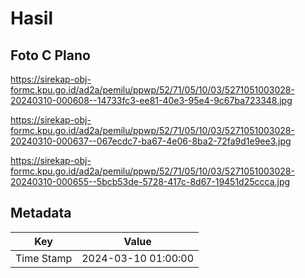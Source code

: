 # Hasil

## Foto C Plano

https://sirekap-obj-formc.kpu.go.id/ad2a/pemilu/ppwp/52/71/05/10/03/5271051003028-20240310-000608--14733fc3-ee81-40e3-95e4-9c67ba723348.jpg

https://sirekap-obj-formc.kpu.go.id/ad2a/pemilu/ppwp/52/71/05/10/03/5271051003028-20240310-000637--067ecdc7-ba67-4e06-8ba2-72fa9d1e9ee3.jpg

https://sirekap-obj-formc.kpu.go.id/ad2a/pemilu/ppwp/52/71/05/10/03/5271051003028-20240310-000655--5bcb53de-5728-417c-8d67-19451d25ccca.jpg


## Metadata

| Key        | Value               |
| ---------- | ------------------- |
| Time Stamp | 2024-03-10 01:00:00 |



